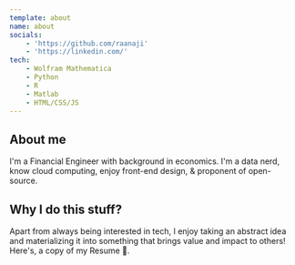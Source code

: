 ```yaml
---
template: about
name: about
socials:
    - 'https://github.com/raanaji'
    - 'https://linkedin.com/'
tech:
    - Wolfram Mathematica
    - Python
    - R
    - Matlab
    - HTML/CSS/JS
---
```

## About me

I'm a Financial Engineer with background in economics. I'm a data nerd, know cloud computing, enjoy front-end design, & proponent of open-source.

## Why I do this stuff?

Apart from always being interested in tech, I enjoy taking an abstract idea and materializing it into something that brings value and impact to others! Here's, a copy of my Resume 💼.
